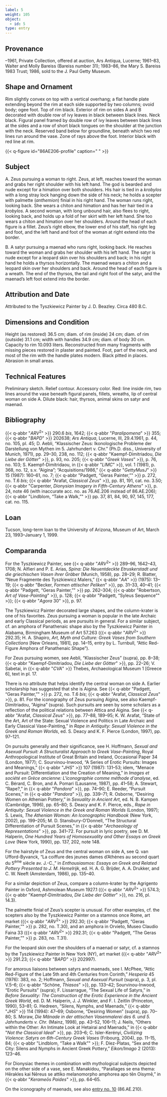 ```yaml
---
label: 5
weight: 105
object:
  - id: 5
type: entry
---
```

## Provenance

–1961, Private Collection, offered at auction, Ars Antiqua, Lucerne; 1961–83, Walter and Molly Bareiss (Bareiss number 31); 1983–86, the Mary S. Bareiss 1983 Trust; 1986, sold to the J. Paul Getty Museum.

## Shape and Ornament

Rim slightly convex on top with a vertical overhang; a flat handle plate extending beyond the rim at each side supported by two columns; ovoid body; ogee foot. Top of rim black. Exterior of rim on sides A and B decorated with double row of ivy leaves in black between black lines. Neck black. Figural panel framed by double row of ivy leaves between black lines at the sides and a row of short black tongues on the shoulder at the junction with the neck. Reserved band below for groundline, beneath which two red lines run around the vase. Zone of rays above the foot. Interior black with red line at rim.

{{< q-figure id="86AE206-profile" caption=" " >}}

## Subject

A. Zeus pursuing a woman to right. Zeus, at left, reaches toward the woman and grabs her right shoulder with his left hand. The god is bearded and nude except for a himation over both shoulders. His hair is tied in a *krobylos* with a long stray lock hanging down the side of his neck; he holds a scepter with palmette (*anthemion*) finial in his right hand. The woman runs right, looking back. She wears a chiton and himation and has her hair tied in a *krobylos*. A second woman, with long unbound hair, also flees to right, looking back, and holds up a fold of her skirt with her left hand. She too wears a chiton and himation over her shoulders. Around the head of each figure is a fillet. Zeus’s right elbow, the lower end of his staff, his right leg and foot, and the left hand and foot of the woman at right extend into the border.

B. A satyr pursuing a maenad who runs right, looking back. He reaches toward the woman and grabs her shoulder with his left hand. The satyr is nude except for a leopard skin over his shoulders and back; in his right hand he holds a thyrsos horizontally. The maenad wears a chiton and a leopard skin over her shoulders and back. Around the head of each figure is a wreath. The end of the thyrsos, the tail and right foot of the satyr, and the maenad’s left foot extend into the border.

## Attribution and Date

Attributed to the Tyszkiewicz Painter by J. D. Beazley. Circa 480 B.C.

## Dimensions and Condition

Height (as restored) 36.5 cm; diam. of rim (inside) 24 cm; diam. of rim (outside) 31.1 cm; width with handles 34.9 cm; diam. of body 30 cm. Capacity to rim 10.093 liters. Reconstructed from many fragments with missing pieces restored in plaster and painted. Foot, part of the neck, and most of the rim with the handle plates modern. Black pitted in places. Abrasion in small areas.

## Technical Features

Preliminary sketch. Relief contour. Accessory color. Red: line inside rim, two lines around the vase beneath figural panels, fillets, wreaths, lip of central woman on side A. Dilute black: hair, thyrsos, animal skins on satyr and maenad.

## Bibliography

{{< q-abbr "*ARV*<sup>2</sup>" >}} 290.6 *bis*, 1642; {{< q-abbr "*Paralipomena*" >}} 355; {{< q-abbr "*BAPD*" >}} 202638; *Ars Antiqua*, Lucerne, III, 29.4.1961, p. 44, no. 105, pl. 45; D. Aebli, “Klassischer Zeus: Ikonologische Probleme der Darstellung von Mythen im 5. Jahrhundert v. Chr.” (Ph.D. diss., University of Munich, 1971), pp. 29–30, 238, no. 112; {{< q-abbr "Kaempf-Dimitriadou, *Die Liebe der Götter*" >}}, p. 93, no. 205; {{< q-abbr "*Greek Vases*" >}}, p. 76, no. 103; S. Kaempf-Dimitridaou, in {{< q-abbr "*LIMC*" >}}, vol. 1 (1981), p. 368, no. 12, s.v. “Aigina”; “Acquisitions/1986,” {{< q-abbr "*GettyMusJ*" >}} 15 (1987): 160–61, no. 7; {{< q-abbr "Padgett, “Geras Painter,”" >}} p. 272, no. T.6 *bis*; {{< q-abbr "Arafat, *Classical Zeus*" >}}, pp. 81, 191, cat. no. 3.50; {{< q-abbr "Carpenter, *Dionysian Imagery in Fifth-Century Athens*" >}}, p. 24, note 46 (with inaccurate acc. no. as 76.AE.206 instead of 86.AE.206); {{< q-abbr "Lindblom, “Take a Walk,”" >}} pp. 37, 81, 84, 90, 97, 145, 177, cat. no. 115.

## Loan

Tucson, long-term loan to the University of Arizona, Museum of Art, March 23, 1993–January 1, 1999.

## Comparanda

For the Tyszkiewicz Painter, see {{< q-abbr "*ARV*<sup>2</sup>" >}} 289–96, 1642–43, 1708; N. Alfieri and P. E. Arias, *Spina: Die Neuentdeckte Etruskerstadt und die griechischen Vasen ihrer Gräber* (Munich, 1958), pp. 28–29; R. Blatter, “Neue Fragmente des Tyszkiewicz Malers,” {{< q-abbr "*AA*" >}} (1975): 13–19; {{< q-abbr "Becker, *Formen attischer Peliken*" >}}, pp. 31–33, 40–41; {{< q-abbr "Padgett, “Geras Painter,”" >}} pp. 262–304; {{< q-abbr "Robertson, *Art of Vase-Painting*" >}}, p. 128; {{< q-abbr "Padgett, “Syleus Sequence”" >}}; {{< q-abbr "*Agora* 30" >}}, p. 97.

The Tyszkiewicz Painter decorated large shapes, and the column-krater is one of his favorites. Zeus pursuing a woman is popular in the late Archaic and early Classical periods, as are pursuits in general. For a similar subject, cf. an amphora of Panathenaic shape also by the Tyszkiewicz Painter in Alabama, Birmingham Museum of Art 57.263 ({{< q-abbr "*ARV*<sup>2</sup>" >}} 292.35; H. A. Shapiro, *Art, Myth and Culture: Greek Vases from Southern Collections* [New Orleans, 1981], pp. 14–15, entry by L. Turnbull, “Attic Red-Figure Amphora of Panathenaic Shape”).

For Zeus pursuing women, see Aebli, “Klassischer Zeus” (supra), pp. 8–38; {{< q-abbr "Kaempf-Dimitriadou, *Die Liebe der Götter*" >}}, pp. 22–26; V. Sabetai, in {{< q-abbr "*CVA*" >}} Thebes, Archaeological Museum 1 [Greece 6], text in pl. 17.

There is no attribute that helps identify the central woman on side A. Earlier scholarship has suggested that she is Aigina. See {{< q-abbr "Padgett, “Geras Painter,”" >}} p. 272, no. T.6 *bis*; {{< q-abbr "Arafat, *Classical Zeus*" >}}, p. 81. For the iconography of Zeus pursuing Aigina, see also Kaempf-Dimitriadou, “Aigina” (supra). Such pursuits are seen by some scholars as a reflection of the political relations between Attica and Aigina. See {{< q-abbr "Arafat, *Classical Zeus*" >}}, pp. 77–88, 189–95; K. W. Arafat, “State of the Art, Art of the State: Sexual Violence and Politics in Late Archaic and Early Classical Vase-Painting,” in *Rape in Antiquity: Sexual Violence in the Greek and Roman Worlds*, ed. S. Deacy and K. F. Pierce (London, 1997), pp. 97–121.

On pursuits generally and their significance, see H. Hoffmann, *Sexual and Asexual Pursuit: A Structuralist Approach to Greek Vase-Painting*, Royal Anthropological Institute of Great Britain and Ireland, Occasional Paper 34 (London, 1977); C. Sourvinou-Inwood, “A Series of Erotic Pursuits: Images and Meanings,” {{< q-abbr "*JHS*" >}} 107 (1987): 131–53; idem, “Menace and Pursuit: Differentiation and the Creation of Meaning,” in *Images et société en Grèce ancienne: L'iconographie comme méthode d'analyse*, ed. C. Bérard, C. Bron, and A. Pomari (Lausanne, 1987), pp. 41–58; A. Stewart, “Rape?,” in {{< q-abbr "*Pandora*" >}}, pp. 74–90; E. Reeder, “Pursuit Scenes,” in {{< q-abbr "*Pandora*" >}}, pp. 339–71; R. Osborne, “Desiring Women on Athenian Pottery,” in *Sexuality in Ancient Art*, ed. N. B. Kampen (Cambridge, 1996), pp. 65–80; S. Deacy and K. F. Pierce, eds., *Rape in Antiquity: Sexual Violence in the Greek and Roman Worlds* (London, 1997); S. Lewis, *The Athenian Woman: An Iconographic Handbook* (New York, 2002), pp. 199–205; M. D. Stansbury-O’Donnell, “The Structural Differentiation of Pursuit Scenes,” in {{< q-abbr "*Archaeology of Representations*" >}}, pp. 341–72. For pursuit in lyric poetry, see D. M. Halperin, *One Hundred Years of Homosexuality and Other Essays on Greek Love* (New York, 1990), pp. 137, 202, note 148.

For the hairstyle of Zeus and the central woman on side A, see Q. van Ufford-Byvanck, “La coiffure des jeunes dames d’Athènes au second quart du 5<sup>ème</sup> siècle av. J.-C.,” in *Enthousiasmos: Essays on Greek and Related Pottery Presented to J. M. Hemelrijk*, ed. H. A. G. Brijder, A. A. Drukker, and C. W. Neeft (Amsterdam, 1986), pp. 135–40.

For a similar depiction of Zeus, compare a column-krater by the Agrigento Painter in Oxford, Ashmolean Museum 1927.1 ({{< q-abbr "*ARV*<sup>2</sup>" >}} 574.3; {{< q-abbr "Kaempf-Dimitriadou, *Die Liebe der Götter*" >}}, no. 216, pl. 14.3).

The palmette finial of Zeus’s scepter is unusual. For other examples, cf. the scepters also by the Tyszkiewicz Painter on a stamnos once Rome, art market ({{< q-abbr "*ARV*<sup>2</sup>" >}} 292.30; {{< q-abbr "Padgett, “Geras Painter,”" >}} p. 282, no. T.30), and an amphora in Orvieto, Museo Claudio Faina 33 ({{< q-abbr "*ARV*<sup>2</sup>" >}} 292.31; {{< q-abbr "Padgett, “The Geras Painter,”" >}} p. 283, no. T.31).

For the leopard skin over the shoulders of a maenad or satyr, cf. a stamnos by the Tyszkiewicz Painter in New York (NY), art market ({{< q-abbr "*ARV*<sup>2</sup>" >}} 291.23; {{< q-abbr "*BAPD*" >}} 202997).

For amorous liaisons between satyrs and maenads, see I. McPhee, “Attic Red-Figure of the Late 5th and 4th Centuries from Corinth,” *Hesperia* 45 (1976): 383, no. 2; Hoffmann, *Sexual and Asexual Pursuit* (supra), p. 3, pl. V.5–6; {{< q-abbr "Schöne, *Thiasos*" >}}, pp. 133–42; Sourvinou-Inwood, “Erotic Pursuits” (supra); F. Lissarrague, “The Sexual Life of Satyrs,” in *Before Sexuality: The Construction of the Erotic Experience in the Ancient Greek World*, ed. D. M. Halperin, J. J. Winkler, and F. I. Zeitlin (Princeton, 1990), 53–81; G. Hedreen, “Silens, Nymphs, and Maenads,” {{< q-abbr "*JHS*" >}} 114 (1994): 47–69; Osborne, “Desiring Women” (supra), pp. 70–80; S. Moraw, *Die Mänade in der attischen Vasenmalerei des 6. und 5. Jahrhunderts v. Chr.* (Mainz, 1998), pp. 43–52, 106–11; J. Neils, “Others within the Other: An Intimate Look at Hetairai and Maenads,” in {{< q-abbr "*Not the Classical Ideal*" >}}, pp. 203–6; C. Isler-Kerényi, *Civilizing Violence: Satyrs on 6th-Century Greek Vases* (Fribourg, 2004), pp. 11–15, 84; {{< q-abbr "Lindblom, “Take a Walk”" >}}; F. Díez-Platas, “Sex and the City: Silens and Nymphs in Ancient Greek Pottery,” *Eikon/Imago* 2 (2013): 123–46.

For Dionysiac themes in combination with mythological subjects depicted on the other side of a vase, see E. Manakidou, “Parallages se ena thema: Hērakles kai Nēreus se attiko melanomorpho amphorea apo tēn Oisymē,” in {{< q-abbr "*Kerameōs Paides*" >}}, pp. 64–65.

On the iconography of maenads, see also [entry no. 10](/catalogue/10/) (86.AE.210).
